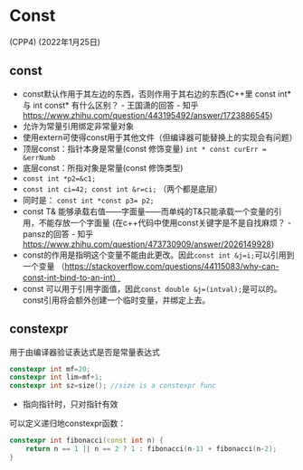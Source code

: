 # Const

(CPP4)
(2022年1月25日)

## const

- const默认作用于其左边的东西，否则作用于其右边的东西(C++里 const int* 与 int const* 有什么区别？ - 王国潇的回答 - 知乎<https://www.zhihu.com/question/443195492/answer/1723886545>)
- 允许为常量引用绑定非常量对象
- 使用extern可使得const用于其他文件（但编译器可能替换上的实现会有问题）
- 顶层const：指针本身是常量(const 修饰变量)
`int * const curErr = &errNumb`
- 底层const：所指对象是常量(const 修饰类型)
- `const int *p2=&c1;`
- `const int ci=42; const int &r=ci;` （两个都是底层）
- 同时是：
`const int *const p3= p2;`
- const T& 能够承载右值——字面量——而单纯的T&只能承载一个变量的引用，不能存放一个字面量 (在c++代码中使用const关键字是不是自找麻烦？ - pansz的回答 - 知乎<https://www.zhihu.com/question/473730909/answer/2026149928>)
- const的作用是指明这个变量不能由此更改。因此`const int &j=i;`可以引用到一个变量 （https://stackoverflow.com/questions/44115083/why-can-const-int-bind-to-an-int）
- const 可以用于引用字面值，因此`const double &j=(intval);`是可以的。const引用将会额外创建一个临时变量，并绑定上去。

## constexpr

用于由编译器验证表达式是否是常量表达式

```c++
constexpr int mf=20;
constexpr int lim=mf+1;
constexpr int sz=size(); //size is a constexpr func
```

- 指向指针时，只对指针有效


可以定义递归地constexpr函数：

```c++
constexpr int fibonacci(const int n) {
    return n == 1 || n == 2 ? 1 : fibonacci(n-1) + fibonacci(n-2);
}
```

